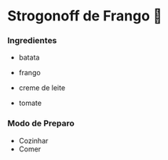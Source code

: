 # Strogonoff de Frango :chicken:

### Ingredientes

- batata

- frango

- creme de leite
- tomate

### Modo de Preparo

- Cozinhar
- Comer

